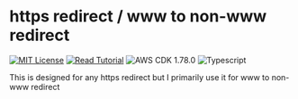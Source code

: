 # https redirect / www to non-www redirect

[![MIT License](https://badgen.now.sh/badge/License/MIT/blue)](https://github.com/apoorvmote/cdk-examples/blob/master/License.md)
[![Read Tutorial](https://badgen.now.sh/badge/Read/Tutorial/purple)](https://apoorv.blog/posts/redirect-from-www-to-non-www-with-aws-cdk.html)
![AWS CDK 1.78.0](https://badgen.net/badge/aws-cdk/1.78.0/yellow)
![Typescript](https://badgen.net/badge/icon/typescript?icon=typescript&label)

This is designed for any https redirect but I primarily use it for www to non-www redirect